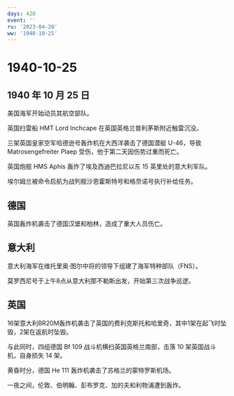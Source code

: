 ```yaml
---
days: 420
event: ''
ru: '2023-04-20'
ww: '1940-10-25'
---
```


# 1940-10-25

## 1940 年 10 月 25 日

美国海军开始动员其航空部队。

英国扫雷船 HMT Lord Inchcape 在英国英格兰普利茅斯附近触雷沉没。

三架英国皇家空军哈德逊号轰炸机在大西洋袭击了德国潜艇 U-46，导致
Matrosengefreiter Plaep 受伤，他于第二天因伤势过重而死亡。

英国炮舰 HMS Aphis 轰炸了埃及西迪巴拉尼以东 15 英里处的意大利军队。

埃尔姆兰被命令启航为战列舰沙恩霍斯特号和格奈诺号执行补给任务。

## 德国

英国轰炸机袭击了德国汉堡和柏林，造成了重大人员伤亡。

## 意大利

意大利海军在维托里奥·图尔中将的领导下组建了海军特种部队（FNS）。

莫罗西尼号于上午8点从意大利那不勒斯出发，开始第三次战争巡逻。

## 英国

16架意大利BR20M轰炸机袭击了英国的费利克斯托和哈里奇，其中1架在起飞时坠毁，2架在返航时坠毁。

与此同时，四组德国 Bf 109 战斗机横扫英国英格兰南部，击落 10
架英国战斗机，自身损失 14 架。

黄昏时分，德国 He 111 轰炸机袭击了苏格兰的蒙特罗斯机场。

一夜之间，伦敦、伯明翰、彭布罗克、加的夫和利物浦遭到轰炸。